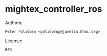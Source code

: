 mightex_controller_ros
======================

Authors:

    Peter Polidoro <polidorop@janelia.hhmi.org>

License:

    BSD

